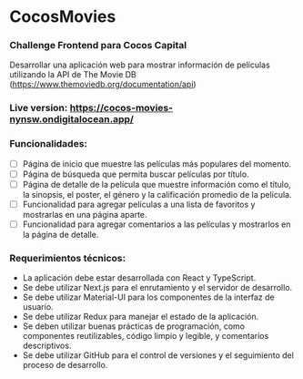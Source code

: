 # CocosMovies

### Challenge Frontend para Cocos Capital
Desarrollar una aplicación web para mostrar información de películas utilizando la API de The Movie DB (https://www.themoviedb.org/documentation/api)

### Live version: https://cocos-movies-nynsw.ondigitalocean.app/

### Funcionalidades:
- [ ] Página de inicio que muestre las películas más populares del momento.
- [ ] Página de búsqueda que permita buscar películas por título.
- [ ] Página de detalle de la película que muestre información como el título, la sinopsis, el poster, el género y la calificación promedio de la película.
- [ ] Funcionalidad para agregar películas a una lista de favoritos y mostrarlas en una página aparte.
- [ ] Funcionalidad para agregar comentarios a las películas y mostrarlos en la página de detalle.

### Requerimientos técnicos:

- La aplicación debe estar desarrollada con React y TypeScript.
- Se debe utilizar Next.js para el enrutamiento y el servidor de desarrollo.
- Se debe utilizar Material-UI para los componentes de la interfaz de usuario.
- Se debe utilizar Redux para manejar el estado de la aplicación.
- Se deben utilizar buenas prácticas de programación, como componentes reutilizables, código limpio y legible, y comentarios descriptivos.
- Se debe utilizar GitHub para el control de versiones y el seguimiento del proceso de desarrollo.
